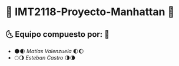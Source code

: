 # 🌆 IMT2118-Proyecto-Manhattan 🌆

## 🌜 **Equipo compuesto por:** 🌛
- 🌑🌒 *Matías Valenzuela* 🌓🌔
- 🌕🌖 *Esteban Castro* 🌗🌘
